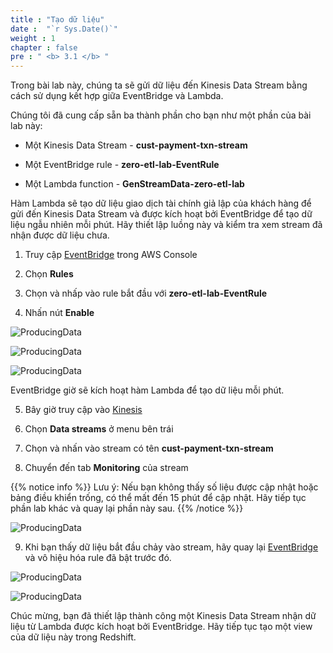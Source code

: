```yaml
---
title : "Tạo dữ liệu"
date :  "`r Sys.Date()`" 
weight : 1
chapter : false
pre : " <b> 3.1 </b> "
---
```


Trong bài lab này, chúng ta sẽ gửi dữ liệu đến Kinesis Data Stream bằng cách sử dụng kết hợp giữa EventBridge và Lambda.

Chúng tôi đã cung cấp sẵn ba thành phần cho bạn như một phần của bài lab này:

+ Một Kinesis Data Stream - **cust-payment-txn-stream**

+ Một EventBridge rule - **zero-etl-lab-EventRule**

+ Một Lambda function - **GenStreamData-zero-etl-lab**

Hàm Lambda sẽ tạo dữ liệu giao dịch tài chính giả lập của khách hàng để gửi đến Kinesis Data Stream và được kích hoạt bởi EventBridge để tạo dữ liệu ngẫu nhiên mỗi phút. Hãy thiết lập luồng này và kiểm tra xem stream đã nhận được dữ liệu chưa.

1. Truy cập [EventBridge](https://console.aws.amazon.com/events/home) trong AWS Console

2. Chọn **Rules**

3. Chọn và nhấp vào rule bắt đầu với **zero-etl-lab-EventRule**

4. Nhấn nút **Enable**

![ProducingData](/images/3.RedshiftStreamingIngestion/1.png)

![ProducingData](/images/3.RedshiftStreamingIngestion/2.png)

![ProducingData](/images/3.RedshiftStreamingIngestion/3.png)

EventBridge giờ sẽ kích hoạt hàm Lambda để tạo dữ liệu mỗi phút.

5. Bây giờ truy cập vào [Kinesis](https://console.aws.amazon.com/kinesis/home)

6. Chọn **Data streams** ở menu bên trái

7. Chọn và nhấn vào stream có tên **cust-payment-txn-stream**

8. Chuyển đến tab **Monitoring** của stream

{{% notice info %}}
Lưu ý: Nếu bạn không thấy số liệu được cập nhật hoặc bảng điều khiển trống, có thể mất đến 15 phút để cập nhật. Hãy tiếp tục phần lab khác và quay lại phần này sau.
{{% /notice %}}

![ProducingData](/images/3.RedshiftStreamingIngestion/6.png)

9. Khi bạn thấy dữ liệu bắt đầu chảy vào stream, hãy quay lại [EventBridge](https://console.aws.amazon.com/events/home) và vô hiệu hóa rule đã bật trước đó.

![ProducingData](/images/3.RedshiftStreamingIngestion/7.png)

![ProducingData](/images/3.RedshiftStreamingIngestion/8.png)

Chúc mừng, bạn đã thiết lập thành công một Kinesis Data Stream nhận dữ liệu từ Lambda được kích hoạt bởi EventBridge. Hãy tiếp tục tạo một view của dữ liệu này trong Redshift.
